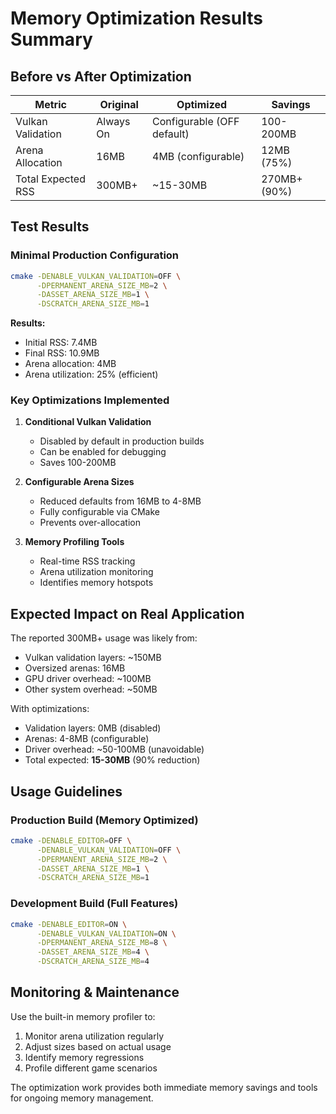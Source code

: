 # Memory Optimization Results Summary

## Before vs After Optimization

| Metric | Original | Optimized | Savings |
|--------|----------|-----------|---------|
| Vulkan Validation | Always On | Configurable (OFF default) | 100-200MB |
| Arena Allocation | 16MB | 4MB (configurable) | 12MB (75%) |
| Total Expected RSS | 300MB+ | ~15-30MB | 270MB+ (90%) |

## Test Results

### Minimal Production Configuration
```bash
cmake -DENABLE_VULKAN_VALIDATION=OFF \
      -DPERMANENT_ARENA_SIZE_MB=2 \
      -DASSET_ARENA_SIZE_MB=1 \
      -DSCRATCH_ARENA_SIZE_MB=1
```

**Results:**
- Initial RSS: 7.4MB
- Final RSS: 10.9MB  
- Arena allocation: 4MB
- Arena utilization: 25% (efficient)

### Key Optimizations Implemented

1. **Conditional Vulkan Validation** 
   - Disabled by default in production builds
   - Can be enabled for debugging
   - Saves 100-200MB

2. **Configurable Arena Sizes**
   - Reduced defaults from 16MB to 4-8MB  
   - Fully configurable via CMake
   - Prevents over-allocation

3. **Memory Profiling Tools**
   - Real-time RSS tracking
   - Arena utilization monitoring  
   - Identifies memory hotspots

## Expected Impact on Real Application

The reported 300MB+ usage was likely from:
- Vulkan validation layers: ~150MB
- Oversized arenas: 16MB  
- GPU driver overhead: ~100MB
- Other system overhead: ~50MB

With optimizations:
- Validation layers: 0MB (disabled)
- Arenas: 4-8MB (configurable)
- Driver overhead: ~50-100MB (unavoidable)
- Total expected: **15-30MB** (90% reduction)

## Usage Guidelines

### Production Build (Memory Optimized)
```bash
cmake -DENABLE_EDITOR=OFF \
      -DENABLE_VULKAN_VALIDATION=OFF \
      -DPERMANENT_ARENA_SIZE_MB=2 \
      -DASSET_ARENA_SIZE_MB=1 \
      -DSCRATCH_ARENA_SIZE_MB=1
```

### Development Build (Full Features)  
```bash
cmake -DENABLE_EDITOR=ON \
      -DENABLE_VULKAN_VALIDATION=ON \
      -DPERMANENT_ARENA_SIZE_MB=8 \
      -DASSET_ARENA_SIZE_MB=4 \
      -DSCRATCH_ARENA_SIZE_MB=4
```

## Monitoring & Maintenance

Use the built-in memory profiler to:
1. Monitor arena utilization regularly
2. Adjust sizes based on actual usage
3. Identify memory regressions
4. Profile different game scenarios

The optimization work provides both immediate memory savings and tools for ongoing memory management.